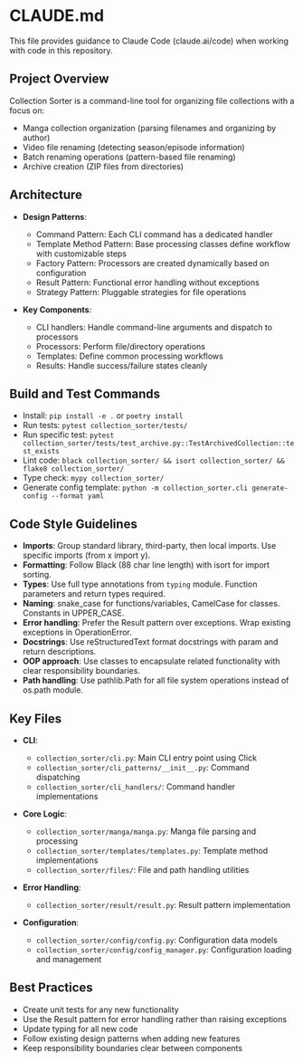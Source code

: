 # CLAUDE.md

This file provides guidance to Claude Code (claude.ai/code) when working with code in this repository.

## Project Overview
Collection Sorter is a command-line tool for organizing file collections with a focus on:
- Manga collection organization (parsing filenames and organizing by author)
- Video file renaming (detecting season/episode information)
- Batch renaming operations (pattern-based file renaming)
- Archive creation (ZIP files from directories)

## Architecture
- **Design Patterns**:
  - Command Pattern: Each CLI command has a dedicated handler
  - Template Method Pattern: Base processing classes define workflow with customizable steps
  - Factory Pattern: Processors are created dynamically based on configuration
  - Result Pattern: Functional error handling without exceptions
  - Strategy Pattern: Pluggable strategies for file operations

- **Key Components**:
  - CLI handlers: Handle command-line arguments and dispatch to processors
  - Processors: Perform file/directory operations
  - Templates: Define common processing workflows
  - Results: Handle success/failure states cleanly

## Build and Test Commands
- Install: `pip install -e .` or `poetry install`
- Run tests: `pytest collection_sorter/tests/`
- Run specific test: `pytest collection_sorter/tests/test_archive.py::TestArchivedCollection::test_exists`
- Lint code: `black collection_sorter/ && isort collection_sorter/ && flake8 collection_sorter/`
- Type check: `mypy collection_sorter/`
- Generate config template: `python -m collection_sorter.cli generate-config --format yaml`

## Code Style Guidelines
- **Imports**: Group standard library, third-party, then local imports. Use specific imports (from x import y).
- **Formatting**: Follow Black (88 char line length) with isort for import sorting.
- **Types**: Use full type annotations from `typing` module. Function parameters and return types required.
- **Naming**: snake_case for functions/variables, CamelCase for classes. Constants in UPPER_CASE.
- **Error handling**: Prefer the Result pattern over exceptions. Wrap existing exceptions in OperationError.
- **Docstrings**: Use reStructuredText format docstrings with param and return descriptions.
- **OOP approach**: Use classes to encapsulate related functionality with clear responsibility boundaries.
- **Path handling**: Use pathlib.Path for all file system operations instead of os.path module.

## Key Files
- **CLI**:
  - `collection_sorter/cli.py`: Main CLI entry point using Click
  - `collection_sorter/cli_patterns/__init__.py`: Command dispatching
  - `collection_sorter/cli_handlers/`: Command handler implementations

- **Core Logic**:
  - `collection_sorter/manga/manga.py`: Manga file parsing and processing
  - `collection_sorter/templates/templates.py`: Template method implementations
  - `collection_sorter/files/`: File and path handling utilities

- **Error Handling**:
  - `collection_sorter/result/result.py`: Result pattern implementation

- **Configuration**:
  - `collection_sorter/config/config.py`: Configuration data models
  - `collection_sorter/config/config_manager.py`: Configuration loading and management

## Best Practices
- Create unit tests for any new functionality
- Use the Result pattern for error handling rather than raising exceptions
- Update typing for all new code
- Follow existing design patterns when adding new features
- Keep responsibility boundaries clear between components